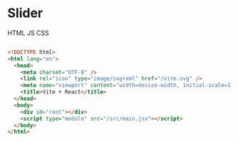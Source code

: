 # Slider
HTML JS CSS
````html

<!DOCTYPE html>
<html lang="en">
  <head>
    <meta charset="UTF-8" />
    <link rel="icon" type="image/svg+xml" href="/vite.svg" />
    <meta name="viewport" content="width=device-width, initial-scale=1.0" />
    <title>Vite + React</title>
  </head>
  <body>
    <div id="root"></div>
    <script type="module" src="/src/main.jsx"></script>
  </body>
</html>

````
<picture>
<source width="100%" height="100%"
  srcset="https://snappify.com/embed/8e0f3212-413b-4e3e-b8e3-aa78bfe3bae5?responsive"
/>
</picture>

